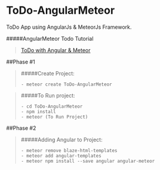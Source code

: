# ToDo-AngularMeteor
ToDo App using AngularJs &amp; MeteorJs Framework.

#####AngularMeteor Todo Tutorial 
>[ToDo with Angular & Meteor](https://www.meteor.com/tutorials/angular/creating-an-app)

##Phase #1
>#####Create Project: 
>``` 
>- meteor create ToDo-AngularMeteor 
>```

>#####To Run project:
>```
>- cd ToDo-AngularMeteor
>- npm install
>- meteor (To Run Project)
>```

##Phase #2
>#####Adding Angular to Project:
>```
>- meteor remove blaze-html-templates
>- meteor add angular-templates
>- meteor npm install --save angular angular-meteor
>```
